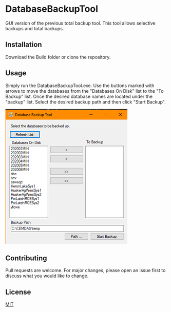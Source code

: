 # DatabaseBackupTool
GUI version of the previous total backup tool. This tool allows selective backups and total backups.


## Installation

Download the Build folder or clone the repository. 

## Usage

Simply run the DatabaseBackupTool.exe. Use the buttons marked with arrows to move the databases from the "Databases On Disk" list to the "To Backup" list. Once the desired database names are located under the "backup" list. Select the desired backup path and then click "Start Backup". 

![Main GUI Form](/images/main.png)

## Contributing
Pull requests are welcome. For major changes, please open an issue first to discuss what you would like to change.

## License
[MIT](https://choosealicense.com/licenses/mit/)
